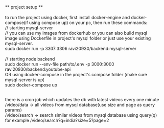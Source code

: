 ** project setup **<br/><br/>
to run the project using docker, first install docker-engine and docker-compose(if using compose up) on your pc, then run these commands:<br/>
// starting mysql-server<br/>
// you can use my images from dockerhub or you can also build mysql image using Dockerfile in project's mysql folder or just use your existing mysql-server.<br/>
sudo docker run -p 3307:3306 ravi20930/backend:mysql-server<br/><br/>
// starting node backend<br/>
sudo docker run --env-file path/to/.env -p 3000:3000 ravi20930/backend:youtube-api<br/>
OR using docker-compose in the project's compose folder (make sure mysql-server is up)<br/>
sudo docker-compose up<br/><br/>

there is a cron job which updates the db with latest videos every one minute<br/>
/video/data -> all videos from mysql database(use size and page as query params)<br/>
/video/search -> search similar videos from mysql database using query(q)<br/>
for example /video/search?q=india?size=5?page=2<br/>

